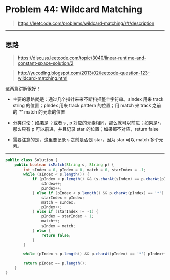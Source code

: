# Problem 44: Wildcard Matching

> https://leetcode.com/problems/wildcard-matching/\#/description

-------

## 思路

> https://discuss.leetcode.com/topic/3040/linear-runtime-and-constant-space-solution/2

> http://yucoding.blogspot.com/2013/02/leetcode-question-123-wildcard-matching.html

这两篇讲解很好！

* 主要的思路就是：通过几个指针来来不断扫描整个字符串。sIndex 用来 track string 的位置；pIndex 用来 track pattern 的位置；用 match 来 track 之前的 ‘\*’ match 的元素的位置

* 分类讨论：如果是 `？`或者 s , p 对应的元素相同，那么就可以前进；如果是`*`，那么只有 p 可以前进，并且记录 star 的位置；如果都不对应，return false
* 需要注意的是，这里要记录 s 之前是否是 star，因为 star 可以 match 多个元素。

-----

```java
public class Solution {
    public boolean isMatch(String s, String p) {
        int sIndex = 0, pIndex = 0, match = 0, starIndex = -1;
        while (sIndex < s.length()) {
            if (pIndex < p.length() && (s.charAt(sIndex) == p.charAt(pIndex) || p.charAt(pIndex) == '?')) {
                sIndex++;
                pIndex++;
            } else if (pIndex < p.length() && p.charAt(pIndex) == '*') {
                starIndex = pIndex;
                match = sIndex;
                pIndex++;
            } else if (starIndex != -1) {
                pIndex = starIndex + 1;
                match++;
                sIndex = match;
            } else {
                return false;
            }
        }
        
        while (pIndex < p.length() && p.charAt(pIndex) == '*') pIndex++;
        
        return pIndex == p.length();
    }
}
```





